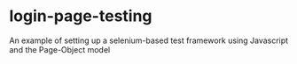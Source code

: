 # login-page-testing
An example of setting up a selenium-based test framework using Javascript and the Page-Object model
